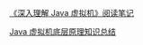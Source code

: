 [《深入理解 Java 虚拟机》阅读笔记](https://github.com/TangBean/understanding-the-jvm)

[Java 虚拟机底层原理知识总结](https://github.com/doocs/jvm)